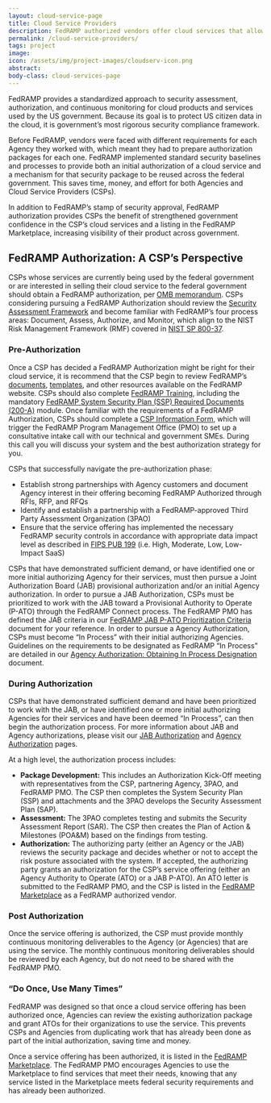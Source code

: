 ```yaml
---
layout: cloud-service-page
title: Cloud Service Providers
description: FedRAMP authorized vendors offer cloud services that allow Federal Agencies to securely and quickly meet their mission needs. 
permalink: /cloud-service-providers/
tags: project
image: 
icon: /assets/img/project-images/cloudserv-icon.png
abstract: 
body-class: cloud-services-page
---
```


FedRAMP provides a standardized approach to security assessment, authorization, and continuous monitoring for cloud products and services used by the US government. Because its goal is to protect US citizen data in the cloud, it is government’s most rigorous security compliance framework.

Before FedRAMP, vendors were faced with different requirements for each Agency they worked with, which meant they had to prepare authorization packages for each one. FedRAMP implemented standard security baselines and processes to provide both an initial authorization of a cloud service and a mechanism for that security package to be reused across the federal government. This saves time, money, and effort for both Agencies and Cloud Service Providers (CSPs). 

In addition to FedRAMP’s stamp of security approval, FedRAMP authorization provides CSPs the benefit of strengthened government confidence in the CSP’s cloud services and a listing in the FedRAMP Marketplace, increasing visibility of their product across government.

## FedRAMP Authorization: A CSP’s Perspective 
CSPs whose services are currently being used by the federal government or are interested in selling their cloud service to the federal government should obtain a FedRAMP authorization, per <a href="{{site.baseurl}}/assets/resources/documents/FedRAMP_Policy_Memo.pdf">OMB memorandum</a>. CSPs considering pursuing a FedRAMP Authorization should review the <a href="{{site.baseurl}}/assets/resources/documents/FedRAMP_Security_Assessment_Framework.pdf"> Security Assessment Framework</a> and become familiar with FedRAMP’s four process areas: Document, Assess, Authorize, and Monitor, which align to the NIST Risk Management Framework (RMF) covered in <a href="https://csrc.nist.gov/publications/detail/sp/800-37/rev-1/final">NIST SP 800-37</a>. 

<section id="pre-auth">
<h3>Pre-Authorization </h3>
<p>Once a CSP has decided a FedRAMP Authorization might be right for their cloud service, it is recommend that the CSP begin to review FedRAMP’s <a href="{{site.baseurl}}/documents">documents</a>, <a href="{{site.baseurl}}/templates">templates</a>, and other resources available on the FedRAMP website. CSPs should also complete <a href="{{site.baseurl}}/training">FedRAMP Training</a>, including the mandatory <a href="https://www.youtube.com/watch?v=Ot90vW9jQuk&feature=youtu.be">FedRAMP System Security Plan (SSP) Required Documents (200-A)</a> module. Once familiar with the requirements of a FedRAMP Authorization, CSPs should complete a <a href="https://docs.google.com/forms/d/e/1FAIpQLScU4_x5UK53d0PUUDsOdqWyzUvAN1-yFJ1NxffT7PkGkCiuPg/viewform">CSP Information Form</a>, which will trigger the FedRAMP Program Management Office (PMO) to set up a consultative intake call with our technical and government SMEs. During this call you will discuss your system and the best authorization strategy for you. </p>
<p>CSPs that successfully navigate the pre-authorization phase:</p>
<ul>
<li>Establish strong partnerships with Agency customers and document Agency interest in their offering becoming FedRAMP Authorized through RFIs, RFP, and RFQs </li>
<li>Identify and establish a partnership with a FedRAMP-approved Third Party Assessment Organization (3PAO)</li>
<li>Ensure that the service offering has implemented the necessary FedRAMP security controls in accordance with appropriate data impact level as described in <a href="http://nvlpubs.nist.gov/nistpubs/FIPS/NIST.FIPS.199.pdf">FIPS PUB 199</a> (i.e. High, Moderate, Low, Low-Impact SaaS)
</li>
</ul>
<p>CSPs that have demonstrated sufficient demand, or have identified one or more initial authorizing Agency for their services, must then pursue a Joint Authorization Board (JAB) provisional authorization and/or an initial Agency authorization. In order to pursue a JAB Authorization, CSPs must be prioritized to work with the JAB toward a Provisional Authority to Operate (P-ATO) through the FedRAMP Connect process. The FedRAMP PMO has defined the JAB criteria in our <a href="{{site.baseurl}}/assets/resources/documents/CSP_JAB_P-ATO_Prioritization_Criteria.pdf">FedRAMP JAB P-ATO Prioritization Criteria</a> document for your reference. In order to pursue a Agency Authorization, CSPs must become “In Process” with their initial authorizing Agencies. Guidelines on the requirements to be designated as FedRAMP “In Process” are detailed in our <a href="{{site.baseurl}}/assets/resources/documents/Agency_Authorization_Obtaining_In_Process_Designation.pdf">Agency Authorization: Obtaining In Process Designation</a> document. </p>
</section>

<section id="during-auth">

<h3>During Authorization</h3>
<p>CSPs that have demonstrated sufficient demand and have been prioritized to work with the JAB, or have identified one or more initial authorizing Agencies for their services and have been deemed “In Process”, can then begin the authorization process. For more information about JAB and Agency authorizations, please visit our <a href="{{site.baseurl}}/jab-authorization">JAB Authorization</a> and <a href="{{site.baseurl}}/agency-authorization">Agency Authorization</a> pages. 
</p>

<p>At a high level, the authorization process includes:</p>
<ul>
<li><strong>Package Development:</strong> This includes an Authorization Kick-Off meeting with representatives from the CSP, partnering Agency, 3PAO, and FedRAMP PMO. The CSP then completes the System Security Plan (SSP) and attachments and the 3PAO develops the Security Assessment Plan (SAP).</li>
<li><strong>Assessment:</strong> The 3PAO completes testing and submits the Security Assessment Report (SAR). The CSP then creates the Plan of Action & Milestones (POA&M) based on the findings from testing.</li>
<li><strong>Authorization:</strong> The authorizing party (either an Agency or the JAB) reviews the security package and decides whether or not to accept the risk posture associated with the system. If accepted, the authorizing party grants an authorization for the CSP’s service offering (either an Agency Authority to Operate (ATO) or a JAB P-ATO). An ATO letter is submitted to the FedRAMP PMO, and the CSP is listed in the <a href="https://marketplace.fedramp.gov/">FedRAMP Marketplace</a> as a FedRAMP authorized vendor.</li>
</ul>
</section>
<section id="post-auth">

<h3>Post Authorization</h3>
<p>Once the service offering is authorized, the CSP must provide monthly continuous monitoring deliverables to the Agency (or Agencies) that are using the service. The monthly continuous monitoring deliverables should be reviewed by each Agency, but do not need to be shared with the FedRAMP PMO.</p>
</section>

<section id="do-once">

<h3>“Do Once, Use Many Times”</h3>
<p>FedRAMP was designed so that once a cloud service offering has been authorized once, Agencies can review the existing authorization package and grant ATOs for their organizations to use the service. This prevents CSPs and Agencies from duplicating work that has already been done as part of the initial authorization, saving time and money.</p>

<p>Once a service offering has been authorized, it is listed in the <a href="https://marketplace.fedramp.gov/">FedRAMP Marketplace</a>. The FedRAMP PMO encourages Agencies to use the Marketplace to find services that meet their needs, knowing that any service listed in the Marketplace meets federal security requirements and has already been authorized.</p>
</section>
